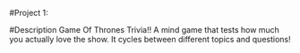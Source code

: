 #Project 1:



#Description
Game Of Thrones Trivia!!
A mind game that tests how much you actually love the show. 
It cycles between different topics and questions!
